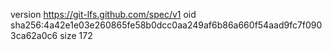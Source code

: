 version https://git-lfs.github.com/spec/v1
oid sha256:4a42e1e03e260865fe58b0dcc0aa249af6b86a660f54aad9fc7f0903ca62a0c6
size 172
